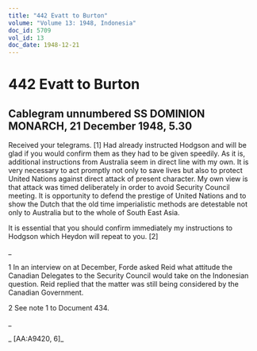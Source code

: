 ```yaml
---
title: "442 Evatt to Burton"
volume: "Volume 13: 1948, Indonesia"
doc_id: 5709
vol_id: 13
doc_date: 1948-12-21
---
```


# 442 Evatt to Burton

## Cablegram unnumbered SS DOMINION MONARCH, 21 December 1948, 5.30

Received your telegrams. [1] Had already instructed Hodgson and will be glad if you would confirm them as they had to be given speedily. As it is, additional instructions from Australia seem in direct line with my own. It is very necessary to act promptly not only to save lives but also to protect United Nations against direct attack of present character. My own view is that attack was timed deliberately in order to avoid Security Council meeting. It is opportunity to defend the prestige of United Nations and to show the Dutch that the old time imperialistic methods are detestable not only to Australia but to the whole of South East Asia.

It is essential that you should confirm immediately my instructions to Hodgson which Heydon will repeat to you. [2]

_

1 In an interview on at December, Forde asked Reid what attitude the Canadian Delegates to the Security Council would take on the Indonesian question. Reid replied that the matter was still being considered by the Canadian Government.

2 See note 1 to Document 434.

_

_ [AA:A9420, 6]_
